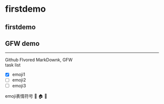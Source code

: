 # firstdemo
## firstdemo  
## GFW demo  
---
Github Flvored MarkDownk, GFW  
task list  
- [x] emoji1
- [ ] emoji2
- [ ] emoji3

emoji表情符号
:rocket:
:house:
:station:

